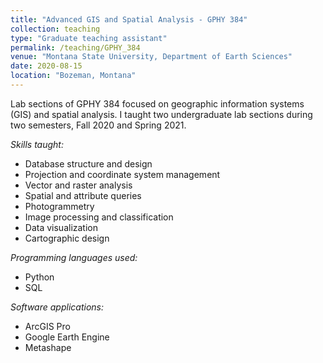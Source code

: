 ```yaml
---
title: "Advanced GIS and Spatial Analysis - GPHY 384"
collection: teaching
type: "Graduate teaching assistant"
permalink: /teaching/GPHY_384
venue: "Montana State University, Department of Earth Sciences"
date: 2020-08-15
location: "Bozeman, Montana"
---
```


Lab sections of GPHY 384 focused on geographic information systems (GIS) and spatial analysis. I taught two undergraduate lab sections during two semesters, Fall 2020 and Spring 2021.

*Skills taught:*
* Database structure and design
* Projection and coordinate system management
* Vector and raster analysis
* Spatial and attribute queries
* Photogrammetry
* Image processing and classification
* Data visualization
* Cartographic design

*Programming languages used:*
* Python
* SQL

*Software applications:*
* ArcGIS Pro
* Google Earth Engine
* Metashape